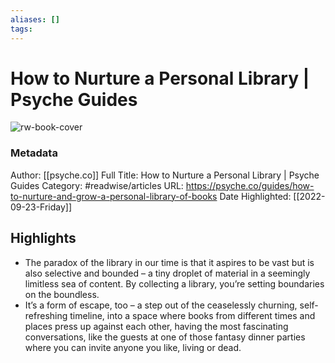 ```yaml
---
aliases: []
tags:
---
```

# How to Nurture a Personal Library | Psyche Guides

![rw-book-cover](https://readwise-assets.s3.amazonaws.com/static/images/article3.5c705a01b476.png)
### Metadata
Author: [[psyche.co]]
Full Title: How to Nurture a Personal Library | Psyche Guides
Category: #readwise/articles
URL: https://psyche.co/guides/how-to-nurture-and-grow-a-personal-library-of-books
Date Highlighted: [[2022-09-23-Friday]]

## Highlights
- The paradox of the library in our time is that it aspires to be vast but is also selective and bounded – a tiny droplet of material in a seemingly limitless sea of content. By collecting a library, you’re setting boundaries on the boundless.
- It’s a form of escape, too – a step out of the ceaselessly churning, self-refreshing timeline, into a space where books from different times and places press up against each other, having the most fascinating conversations, like the guests at one of those fantasy dinner parties where you can invite anyone you like, living or dead.

